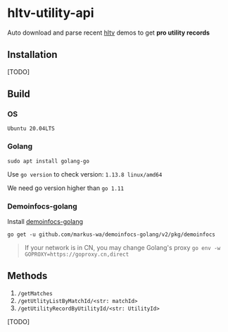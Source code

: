# hltv-utility-api

Auto download and parse recent [hltv](https://hltv.org) demos to get **pro utility records**

## Installation

[TODO]

## Build

### OS
`Ubuntu 20.04LTS`

### Golang

`sudo apt install golang-go`

Use `go version` to check version: `1.13.8 linux/amd64`

We need go version higher than `go 1.11`

### Demoinfocs-golang

Install [demoinfocs-golang](https://github.com/markus-wa/demoinfocs-golang)

`go get -u github.com/markus-wa/demoinfocs-golang/v2/pkg/demoinfocs`

> If your network is in CN, you may change Golang's proxy
> `go env -w GOPROXY=https://goproxy.cn,direct`


## Methods

1. `/getMatches`
2. `/getUtlityListByMatchId/<str: matchId>`
3. `/getUtilityRecordByUtilityId/<str: UtilityId>`

[TODO]
